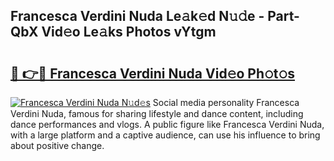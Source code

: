 ## Francesca Verdini Nuda Le𝚊k𝚎d N𝚞𝚍e - Part-QbX Vid𝚎o Le𝚊ks Photos vYtgm

# <h2><a href="http://fbegwg9.evod.top/?m=Francesca+Verdini+Nuda">🔗 👉🔴 Francesca Verdini Nuda Vid𝚎o Ph𝚘t𝚘s</a></h2>

[![Francesca Verdini Nuda N𝚞d𝚎s](https://i.imgur.com/8V9OHl7.gif)](http://fbegwg9.evod.top/?m=Francesca+Verdini+Nuda)
Social media personality Francesca Verdini Nuda, famous for sharing lifestyle and dance content, including dance performances and vlogs. A public figure like Francesca Verdini Nuda, with a large platform and a captive audience, can use his influence to bring about positive change. 
